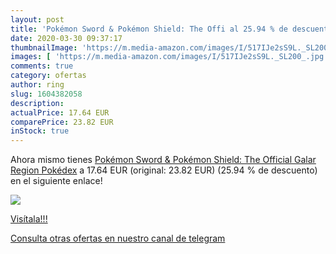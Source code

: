 ```yaml
---
layout: post
title: 'Pokémon Sword & Pokémon Shield: The Offi al 25.94 % de descuento'
date: 2020-03-30 09:37:17
thumbnailImage: 'https://m.media-amazon.com/images/I/517IJe2sS9L._SL200_.jpg'
images: [ 'https://m.media-amazon.com/images/I/517IJe2sS9L._SL200_.jpg' ]
comments: true
category: ofertas
author: ring
slug: 1604382058
description:
actualPrice: 17.64 EUR
comparePrice: 23.82 EUR
inStock: true
---
```


Ahora mismo tienes [Pokémon Sword & Pokémon Shield: The Official Galar Region Pokédex](https://www.amazon.com/dp/1604382058/?tag=redken08-20) a 17.64 EUR (original: 23.82 EUR) (25.94 %  de descuento) en el siguiente enlace!

[![](https://m.media-amazon.com/images/I/517IJe2sS9L._SL200_.jpg)](https://www.amazon.com/dp/1604382058/?tag=redken08-20)

[Visítala!!!](https://www.amazon.com/dp/1604382058/?tag=redken08-20)

[Consulta otras ofertas en nuestro canal de telegram](https://t.me/s/ofertas25)
